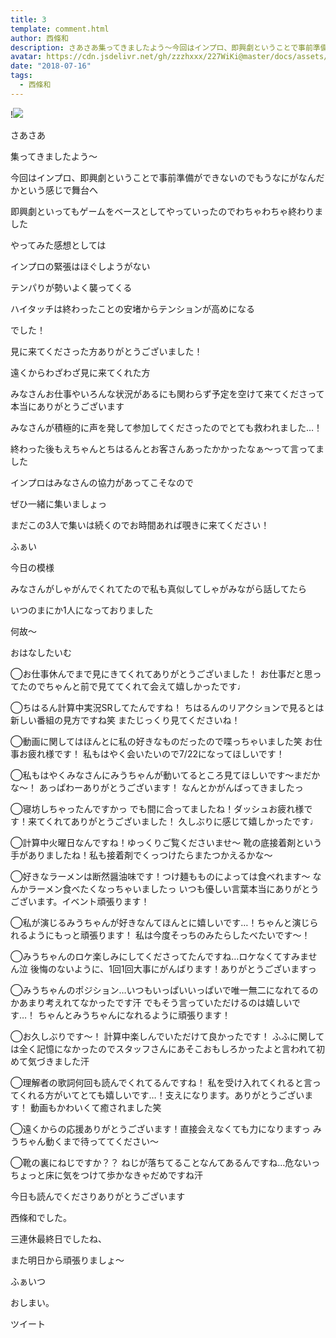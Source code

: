 ```yaml
---
title: 3
template: comment.html
author: 西條和
description: さあさあ集ってきましたよう〜今回はインプロ、即興劇ということで事前準備ができないのでもうなにがなんだかという感じで舞...
avatar: https://cdn.jsdelivr.net/gh/zzzhxxx/227WiKi@master/docs/assets/photo/avatar/nagomi.jpg
date: "2018-07-16"
tags:
  - 西條和
---
```


!![](https://cdn.jsdelivr.net/gh/227WiKi/227WiKi-image@master/blog-image/nagomi-2018-07-16_1.jpg)















さあさあ












集ってきましたよう〜













今回はインプロ、即興劇ということで事前準備ができないのでもうなにがなんだかという感じで舞台へ











即興劇といってもゲームをベースとしてやっていったのでわちゃわちゃ終わりました











やってみた感想としては











インプロの緊張はほぐしようがない









テンパりが勢いよく襲ってくる











ハイタッチは終わったことの安堵からテンションが高めになる












でした！













見に来てくださった方ありがとうございました！











遠くからわざわざ見に来てくれた方




みなさんお仕事やいろんな状況があるにも関わらず予定を空けて来てくださって本当にありがとうございます












みなさんが積極的に声を発して参加してくださったのでとても救われました…！









終わった後もえちゃんとちはるんとお客さんあったかかったなぁ〜って言ってました











インプロはみなさんの協力があってこそなので








ぜひ一緒に集いましょっ













まだこの3人で集いは続くのでお時間あれば覗きに来てください！

































ふぁい









今日の模様











みなさんがしゃがんでくれてたので私も真似してしゃがみながら話してたら













いつのまにか1人になっておりました















何故〜













おはなしたいむ




◯お仕事休んでまで見にきてくれてありがとうございました！
お仕事だと思ってたのでちゃんと前で見ててくれて会えて嬉しかったです♩






◯ちはるん計算中実況SRしてたんですね！
ちはるんのリアクションで見るとは新しい番組の見方ですね笑
またじっくり見てくださいね！







◯動画に関してはほんとに私の好きなものだったので喋っちゃいました笑
お仕事お疲れ様です！
私もはやく会いたいので7/22になってほしいです！





◯私もはやくみなさんにみうちゃんが動いてるところ見てほしいです〜まだかな〜！
あっぱわーありがとうございます！
なんとかがんばってきましたっ







◯寝坊しちゃったんですかっ
でも間に合ってましたね！ダッシュお疲れ様です！来てくれてありがとうございました！
久しぶりに感じて嬉しかったです♩






◯計算中火曜日なんですね！ゆっくりご覧くださいませ〜
靴の底接着剤という手がありましたね！私も接着剤でくっつけたらまたつかえるかな〜





◯好きなラーメンは断然醤油味です！つけ麺もものによっては食べれます〜
なんかラーメン食べたくなっちゃいましたっ
いつも優しい言葉本当にありがとうございます。イベント頑張ります！







◯私が演じるみうちゃんが好きなんてほんとに嬉しいです…！ちゃんと演じられるようにもっと頑張ります！
私は今度そっちのみたらしたべたいです〜！






◯みうちゃんのロケ楽しみにしてくださってたんですね…ロケなくてすみません泣
後悔のないように、1回1回大事にがんばります！ありがとうございますっ







◯みうちゃんのポジション…いつもいっぱいいっぱいで唯一無二になれてるのかあまり考えれてなかったです汗
でもそう言っていただけるのは嬉しいです…！
ちゃんとみうちゃんになれるように頑張ります！









◯お久しぶりです〜！
計算中楽しんでいただけて良かったです！
ふふに関しては全く記憶になかったのでスタッフさんにあそこおもしろかったよと言われて初めて気づきました汗







◯理解者の歌詞何回も読んでくれてるんですね！
私を受け入れてくれると言ってくれる方がいてとても嬉しいです…！支えになります。ありがとうございます！
動画もかわいくて癒されました笑







◯遠くからの応援ありがとうございます！直接会えなくても力になりますっ
みうちゃん動くまで待っててください〜





◯靴の裏にねじですか？？
ねじが落ちてることなんてあるんですね…危ないっちょっと床に気をつけて歩かなきゃだめですね汗












今日も読んでくださりありがとうございます












西條和でした。








三連休最終日でしたね、










また明日から頑張りましょ〜









ふぁいつ










おしまい。


ツイート



